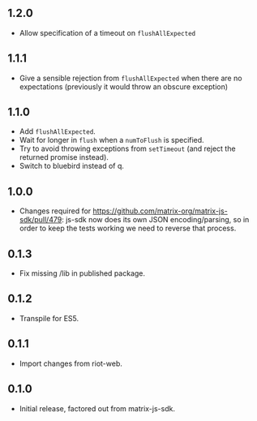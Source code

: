 ## 1.2.0

 - Allow specification of a timeout on `flushAllExpected`

## 1.1.1

 - Give a sensible rejection from `flushAllExpected` when there are no
   expectations (previously it would throw an obscure exception)
 
## 1.1.0

 - Add `flushAllExpected`.
 - Wait for longer in `flush` when a `numToFlush` is specified.
 - Try to avoid throwing exceptions from `setTimeout` (and reject the returned
   promise instead).
 - Switch to bluebird instead of q.

## 1.0.0

 - Changes required for https://github.com/matrix-org/matrix-js-sdk/pull/479:
   js-sdk now does its own JSON encoding/parsing, so in order to keep the tests
   working we need to reverse that process.

## 0.1.3

 - Fix missing /lib in published package.
 
## 0.1.2

 - Transpile for ES5.

## 0.1.1

 - Import changes from riot-web.

## 0.1.0

 - Initial release, factored out from matrix-js-sdk.
